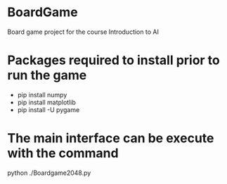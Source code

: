 # BoardGame
Board game project for the course Introduction to AI

# Packages required to install prior to run the game
- pip install numpy
- pip install matplotlib
- pip install -U pygame 

# The main interface can be execute with the command
python ./Boardgame2048.py
